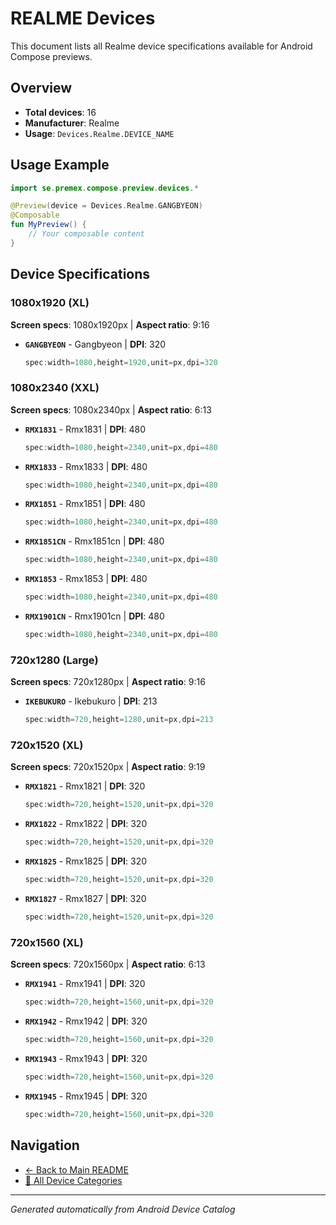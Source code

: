 # REALME Devices

This document lists all Realme device specifications available for Android Compose previews.

## Overview

- **Total devices**: 16
- **Manufacturer**: Realme
- **Usage**: `Devices.Realme.DEVICE_NAME`

## Usage Example

```kotlin
import se.premex.compose.preview.devices.*

@Preview(device = Devices.Realme.GANGBYEON)
@Composable
fun MyPreview() {
    // Your composable content
}
```

## Device Specifications

### 1080x1920 (XL)

**Screen specs**: 1080x1920px | **Aspect ratio**: 9:16

- **`GANGBYEON`** - Gangbyeon | **DPI**: 320
  ```kotlin
  spec:width=1080,height=1920,unit=px,dpi=320
  ```

### 1080x2340 (XXL)

**Screen specs**: 1080x2340px | **Aspect ratio**: 6:13

- **`RMX1831`** - Rmx1831 | **DPI**: 480
  ```kotlin
  spec:width=1080,height=2340,unit=px,dpi=480
  ```

- **`RMX1833`** - Rmx1833 | **DPI**: 480
  ```kotlin
  spec:width=1080,height=2340,unit=px,dpi=480
  ```

- **`RMX1851`** - Rmx1851 | **DPI**: 480
  ```kotlin
  spec:width=1080,height=2340,unit=px,dpi=480
  ```

- **`RMX1851CN`** - Rmx1851cn | **DPI**: 480
  ```kotlin
  spec:width=1080,height=2340,unit=px,dpi=480
  ```

- **`RMX1853`** - Rmx1853 | **DPI**: 480
  ```kotlin
  spec:width=1080,height=2340,unit=px,dpi=480
  ```

- **`RMX1901CN`** - Rmx1901cn | **DPI**: 480
  ```kotlin
  spec:width=1080,height=2340,unit=px,dpi=480
  ```

### 720x1280 (Large)

**Screen specs**: 720x1280px | **Aspect ratio**: 9:16

- **`IKEBUKURO`** - Ikebukuro | **DPI**: 213
  ```kotlin
  spec:width=720,height=1280,unit=px,dpi=213
  ```

### 720x1520 (XL)

**Screen specs**: 720x1520px | **Aspect ratio**: 9:19

- **`RMX1821`** - Rmx1821 | **DPI**: 320
  ```kotlin
  spec:width=720,height=1520,unit=px,dpi=320
  ```

- **`RMX1822`** - Rmx1822 | **DPI**: 320
  ```kotlin
  spec:width=720,height=1520,unit=px,dpi=320
  ```

- **`RMX1825`** - Rmx1825 | **DPI**: 320
  ```kotlin
  spec:width=720,height=1520,unit=px,dpi=320
  ```

- **`RMX1827`** - Rmx1827 | **DPI**: 320
  ```kotlin
  spec:width=720,height=1520,unit=px,dpi=320
  ```

### 720x1560 (XL)

**Screen specs**: 720x1560px | **Aspect ratio**: 6:13

- **`RMX1941`** - Rmx1941 | **DPI**: 320
  ```kotlin
  spec:width=720,height=1560,unit=px,dpi=320
  ```

- **`RMX1942`** - Rmx1942 | **DPI**: 320
  ```kotlin
  spec:width=720,height=1560,unit=px,dpi=320
  ```

- **`RMX1943`** - Rmx1943 | **DPI**: 320
  ```kotlin
  spec:width=720,height=1560,unit=px,dpi=320
  ```

- **`RMX1945`** - Rmx1945 | **DPI**: 320
  ```kotlin
  spec:width=720,height=1560,unit=px,dpi=320
  ```

## Navigation

- [← Back to Main README](../../README.md)
- [📱 All Device Categories](../README.md)

---
*Generated automatically from Android Device Catalog*

